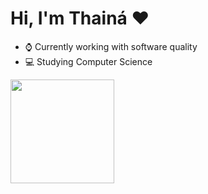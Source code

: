 # Hi, I'm Thainá ❤️

- ⌚ Currently working with software quality
- 💻 Studying Computer Science


<div>
  <a href="https://github.com/santos-breno
  <img height="166em" src="https://github-readme-stats.vercel.app/api?username=santos-breno&show_icons=true&theme=radical&include_all_commits=true&count_private=true%22/%3E"/>
  <img height="166em" src="https://github-readme-stats.vercel.app/api/top-langs/?username=santos-breno&layout=compact&langs_count=7&theme=radical%22/%3E"/>
</div>

